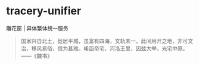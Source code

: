 # tracery-unifier
雕花窗 | 异体繁体统一服务

> 国家兴自北土，徙居平城，虽富有四海，文轨未一。此间用开之地，非可文治，移风易俗，信为甚难。崤函帝宅，河洛王里，因兹大举，光宅中原。——《魏书》
